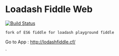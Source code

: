 Loadash Fiddle Web
===

[![Build Status](https://travis-ci.org/jmcriffey/es6-fiddle-web.png?branch=master)](https://travis-ci.org/jmcriffey/es6-fiddle-web)

`fork of ES6 fiddle for loadash playground fiddle`

Go to App : http://lodashfiddle.cf/

`